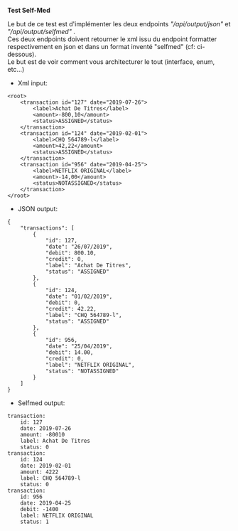 <b>Test Self-Med</b>

Le but de ce test est d'implémenter les deux endpoints *"/api/output/json"* et *"/api/output/selfmed"* . <br>
Ces deux endpoints doivent retourner le xml issu du endpoint formatter respectivement en json et dans un format inventé "selfmed" (cf: ci-dessous).<br>
Le but est de voir comment vous architecturer le tout (interface, enum, etc...)


* Xml input:
```
<root>
	<transaction id="127" date="2019-07-26">
		<label>Achat De Titres</label>
		<amount>-800,10</amount>
		<status>ASSIGNED</status>
	</transaction>
	<transaction id="124" date="2019-02-01">
		<label>CHQ 564789-l</label>
		<amount>42,22</amount>
		<status>ASSIGNED</status>
	</transaction>
	<transaction id="956" date="2019-04-25">
		<label>NETFLIX ORIGINAL</label>
		<amount>-14,00</amount>
		<status>NOTASSIGNED</status>
	</transaction>
</root>
```

* JSON output:
```
{
	"transactions": [
		{
			"id": 127,
			"date": "26/07/2019",
			"debit": 800.10,
			"credit": 0,
			"label": "Achat De Titres",
			"status": "ASSIGNED"
		},
		{
			"id": 124,
			"date": "01/02/2019",
			"debit": 0,
			"credit": 42.22,
			"label": "CHQ 564789-l",
			"status": "ASSIGNED"
		},
		{
			"id": 956,
			"date": "25/04/2019",
			"debit": 14.00,
			"credit": 0,
			"label": "NETFLIX ORIGINAL",
			"status": "NOTASSIGNED"
		}
	]
}
```

* Selfmed output:
```
transaction:
	id: 127
	date: 2019-07-26
	amount: -80010
	label: Achat De Titres
	status: 0
transaction:
	id: 124
	date: 2019-02-01
	amount: 4222
	label: CHQ 564789-l
	status: 0
transaction:
	id: 956
	date: 2019-04-25
	debit: -1400
	label: NETFLIX ORIGINAL
	status: 1
```
